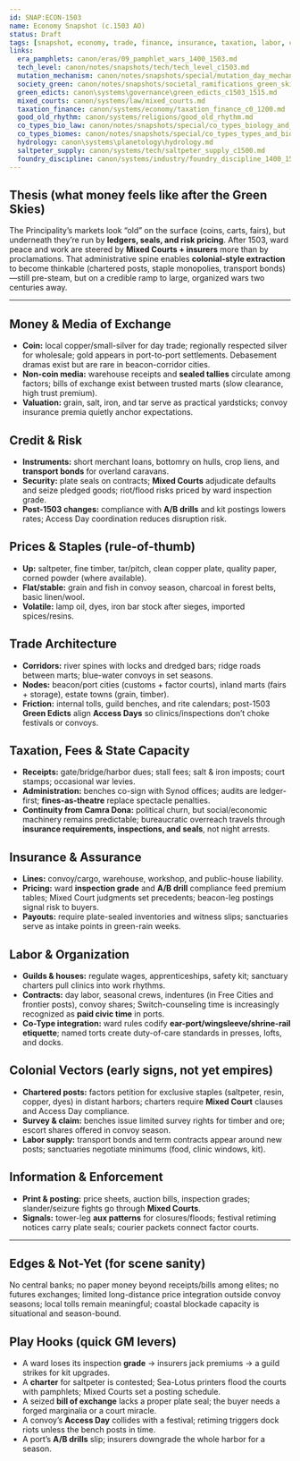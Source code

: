 ```yaml
---
id: SNAP:ECON-1503
name: Economy Snapshot (c.1503 AO)
status: Draft
tags: [snapshot, economy, trade, finance, insurance, taxation, labor, colonial_vector]
links:
  era_pamphlets: canon/eras/09_pamphlet_wars_1400_1503.md
  tech_level: canon/notes/snapshots/tech/tech_level_c1503.md
  mutation_mechanism: canon/notes/snapshots/special/mutation_day_mechanism.md
  society_green: canon/notes/snapshots/societal_ramifications_green_skies_c1503_1530.md
  green_edicts: canon\systems\governance\green_edicts_c1503_1515.md
  mixed_courts: canon/systems/law/mixed_courts.md
  taxation_finance: canon/systems/economy/taxation_finance_c0_1200.md
  good_old_rhythm: canon/systems/religions/good_old_rhythm.md
  co_types_bio_law: canon/notes/snapshots/special/co_types_biology_and_law.md
  co_types_biomes: canon/notes/snapshots/special/co_types_types_and_biomes.md
  hydrology: canon\systems\planetology\hydrology.md
  saltpeter_supply: canon/systems/tech/saltpeter_supply_c1500.md
  foundry_discipline: canon/systems/industry/foundry_discipline_1400_1550.md
---
```


## Thesis (what money feels like after the Green Skies)
The Principality’s markets look “old” on the surface (coins, carts, fairs), but underneath they’re run by **ledgers, seals, and risk pricing**. After 1503, ward peace and work are steered by **Mixed Courts + insurers** more than by proclamations. That administrative spine enables **colonial-style extraction** to become thinkable (chartered posts, staple monopolies, transport bonds)—still pre-steam, but on a credible ramp to large, organized wars two centuries away.

---

## Money & Media of Exchange
- **Coin:** local copper/small-silver for day trade; regionally respected silver for wholesale; gold appears in port-to-port settlements. Debasement dramas exist but are rare in beacon-corridor cities.  
- **Non-coin media:** warehouse receipts and **sealed tallies** circulate among factors; bills of exchange exist between trusted marts (slow clearance, high trust premium).  
- **Valuation:** grain, salt, iron, and tar serve as practical yardsticks; convoy insurance premia quietly anchor expectations.

## Credit & Risk
- **Instruments:** short merchant loans, bottomry on hulls, crop liens, and **transport bonds** for overland caravans.  
- **Security:** plate seals on contracts; **Mixed Courts** adjudicate defaults and seize pledged goods; riot/flood risks priced by ward inspection grade.  
- **Post-1503 changes:** compliance with **A/B drills** and kit postings lowers rates; Access Day coordination reduces disruption risk.

## Prices & Staples (rule-of-thumb)
- **Up:** saltpeter, fine timber, tar/pitch, clean copper plate, quality paper, corned powder (where available).  
- **Flat/stable:** grain and fish in convoy season, charcoal in forest belts, basic linen/wool.  
- **Volatile:** lamp oil, dyes, iron bar stock after sieges, imported spices/resins.

## Trade Architecture
- **Corridors:** river spines with locks and dredged bars; ridge roads between marts; blue-water convoys in set seasons.  
- **Nodes:** beacon/port cities (customs + factor courts), inland marts (fairs + storage), estate towns (grain, timber).  
- **Friction:** internal tolls, guild benches, and rite calendars; post-1503 **Green Edicts** align **Access Days** so clinics/inspections don’t choke festivals or convoys.

## Taxation, Fees & State Capacity
- **Receipts:** gate/bridge/harbor dues; stall fees; salt & iron imposts; court stamps; occasional war levies.  
- **Administration:** benches co-sign with Synod offices; audits are ledger-first; **fines-as-theatre** replace spectacle penalties.  
- **Continuity from Camra Dona:** political churn, but social/economic machinery remains predictable; bureaucratic overreach travels through **insurance requirements, inspections, and seals**, not night arrests.

## Insurance & Assurance
- **Lines:** convoy/cargo, warehouse, workshop, and public-house liability.  
- **Pricing:** ward **inspection grade** and **A/B drill** compliance feed premium tables; Mixed Court judgments set precedents; beacon-leg postings signal risk to buyers.  
- **Payouts:** require plate-sealed inventories and witness slips; sanctuaries serve as intake points in green-rain weeks.

## Labor & Organization
- **Guilds & houses:** regulate wages, apprenticeships, safety kit; sanctuary charters pull clinics into work rhythms.  
- **Contracts:** day labor, seasonal crews, indentures (in Free Cities and frontier posts), convoy shares; Switch-counseling time is increasingly recognized as **paid civic time** in ports.  
- **Co-Type integration:** ward rules codify **ear-port/wingsleeve/shrine-rail etiquette**; named torts create duty-of-care standards in presses, lofts, and docks.

## Colonial Vectors (early signs, not yet empires)
- **Chartered posts:** factors petition for exclusive staples (saltpeter, resin, copper, dyes) in distant harbors; charters require **Mixed Court** clauses and Access Day compliance.  
- **Survey & claim:** benches issue limited survey rights for timber and ore; escort shares offered in convoy season.  
- **Labor supply:** transport bonds and term contracts appear around new posts; sanctuaries negotiate minimums (food, clinic windows, kit).

## Information & Enforcement
- **Print & posting:** price sheets, auction bills, inspection grades; slander/seizure fights go through **Mixed Courts**.  
- **Signals:** tower-leg **aux patterns** for closures/floods; festival retiming notices carry plate seals; courier packets connect factor courts.

---

## Edges & Not-Yet (for scene sanity)
No central banks; no paper money beyond receipts/bills among elites; no futures exchanges; limited long-distance price integration outside convoy seasons; local tolls remain meaningful; coastal blockade capacity is situational and season-bound.

## Play Hooks (quick GM levers)
- A ward loses its inspection **grade** → insurers jack premiums → a guild strikes for kit upgrades.  
- A **charter** for saltpeter is contested; Sea-Lotus printers flood the courts with pamphlets; Mixed Courts set a posting schedule.  
- A seized **bill of exchange** lacks a proper plate seal; the buyer needs a forged marginalia or a court miracle.  
- A convoy’s **Access Day** collides with a festival; retiming triggers dock riots unless the bench posts in time.  
- A port’s **A/B drills** slip; insurers downgrade the whole harbor for a season.
